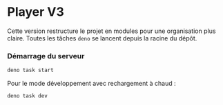 # Player V3

Cette version restructure le projet en modules pour une organisation plus claire.
Toutes les tâches `deno` se lancent depuis la racine du dépôt.

### Démarrage du serveur

```bash
deno task start
```

Pour le mode développement avec rechargement à chaud :

```bash
deno task dev
```
